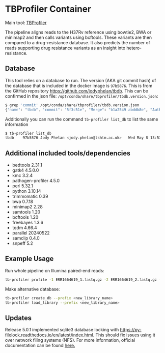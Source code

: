# TBProfiler Container

Main tool: [TBProfiler](https://github.com/jodyphelan/TBProfiler)

The pipeline aligns reads to the H37Rv reference using bowtie2, BWA or minimap2 and then calls variants using bcftools. These variants are then compared to a drug-resistance database. It also predicts the number of reads supporting drug resistance variants as an insight into hetero-resistance.

## Database

This tool relies on a database to run. The version (AKA git commit hash) of the database that is included in the docker image is `97b5876`. This is from the GitHub repository https://github.com/jodyphelan/tbdb. This can be confirmed in the json file: `/opt/conda/share/tbprofiler/tbdb.version.json`:

```bash
$ grep 'commit' /opt/conda/share/tbprofiler/tbdb.version.json
{"name": "tbdb", "commit": "5f3c51e", "Merge": "b1a2549 abddb8e", "Author": "Jody Phelan <jody.phelan@lshtm.ac.uk>", "Date": "Thu Jan 19 10:47:32 2023 +0000"}
```

Additionally you can run the command `tb-profiler list_db` to list the same information

```bash
$ tb-profiler list_db
tbdb    97b5876 Jody Phelan <jody.phelan@lshtm.ac.uk>   Wed May 8 13:53:15 2024 +0100   /opt/conda/share/tbprofiler/tbdb
```

## Additional included tools/dependencies

- bedtools 2.31.1
- gatk4 4.5.0.0
- kmc 3.2.4
- pathogen-profiler 4.5.0
- perl 5.32.1
- python 3.10.14
- trimmomatic 0.39
- bwa 0.7.18
- minimap2 2.28
- samtools 1.20
- bcftools 1.20
- freebayes 1.3.6
- tqdm 4.66.4
- parallel 20240522
- samclip 0.4.0
- snpeff 5.2

## Example Usage

Run whole pipeline on Illumina paired-end reads:

```bash
tb-profiler profile -1 ERR1664619_1.fastq.gz -2 ERR1664619_2.fastq.gz -t 4 -p ERR1664619 --txt
```

Make alternative database:

```bash
tb-profiler create_db --prefix <new_library_name>
tb-profiler load_library --prefix <new_library_name>
```

## Updates
Release 5.0.1 implemented sqlite3 database locking with https://py-filelock.readthedocs.io/en/latest/index.html. This should fix issues using it over network filing systems (NFS). For more information, official documentation can be found [here.](https://jodyphelan.gitbook.io/tb-profiler/)
